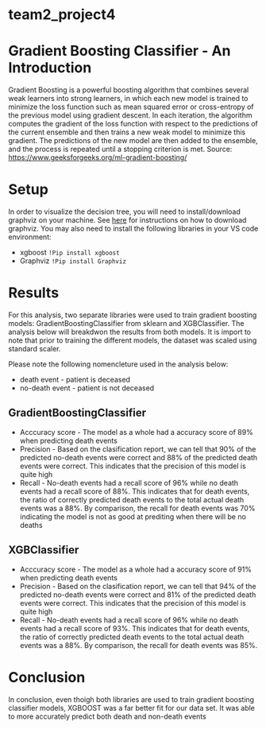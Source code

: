 # team2_project4

# Gradient Boosting Classifier - An Introduction 
Gradient Boosting is a powerful boosting algorithm that combines several weak learners into strong learners, in which each new model is trained to minimize the loss function such as mean squared error or cross-entropy of the previous model using gradient descent. In each iteration, the algorithm computes the gradient of the loss function with respect to the predictions of the current ensemble and then trains a new weak model to minimize this gradient. The predictions of the new model are then added to the ensemble, and the process is repeated until a stopping criterion is met. Source: https://www.geeksforgeeks.org/ml-gradient-boosting/

# Setup
In order to visualize the decision tree, you will need to install/download graphviz on your machine. See [here](https://www.graphviz.org/download/) for instructions on how to download graphviz. You may also need to install the following libraries in your VS code environment:
* xgboost
`!Pip install xgboost`
* Graphviz
`!Pip install Graphviz`


# Results
For this analysis, two separate libraries were used to train gradient boosting models: GradientBoostingClassifier from sklearn and XGBClassifier. The analysis below will breakdwon the results from both models. It is import to note that prior to training the different models, the dataset was scaled using standard scaler.

Please note the following nomencleture used in the analysis below:
* death event - patient is deceased
* no-death event - patient is not deceased


## GradientBoostingClassifier
* Acccuracy score - The model as a whole had a accuracy score of 89% when predicting death events
* Precision - Based on the clasification report, we can tell that 90% of the predicted no-death events were correct and 88% of the predicted death events were correct. This indicates that the precision of this model is quite high
* Recall -  No-death events had a recall score of 96% while no death events had a recall score of 88%. This indicates that for death events, the ratio of correctly predicted death events to the total actual death events was a 88%. By comparison, the recall for death events was 70% indicating the model is not as good at prediting when there will be no deaths

## XGBClassifier
* Acccuracy score - The model as a whole had a accuracy score of 91% when predicting death events
* Precision - Based on the clasification report, we can tell that 94% of the predicted no-death events were correct and 81% of the predicted death events were correct. This indicates that the precision of this model is quite high
* Recall -  No-death events had a recall score of 96% while no death events had a recall score of 93%. This indicates that for death events, the ratio of correctly predicted death events to the total actual death events was a 88%. By comparison, the recall for death events was 85%.


# Conclusion

In conclusion, even thoigh both libraries are used to train gradient boosting classifier models, XGBOOST was a far better fit for our data set. It was able to more accurately predict both death and non-death events





